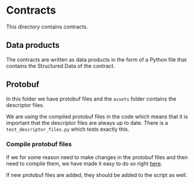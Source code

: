 ﻿# Contracts

This directory contains contracts.

## Data products

The contracts are written as data products in the form of a Python file that contains the Structured Data of the
contract.

## Protobuf

In this folder we have protobuf files and the `assets` folder contains the descriptor files.

We are using the compiled protobuf files in the code which means that it is important that the descriptor files
are always up to date. There is a `test_descriptor_files.py` which tests exactly this.

### Compile protobuf files

If we for some reason need to make changes in the protobuf files and then need to compile them, we have made it
easy to do so right [here](./process_manager/scripts/compile_protobuf.py).

If new protobuf files are added, they should be added to the script as well.

